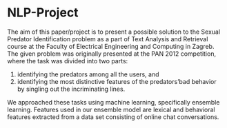 # NLP-Project

The aim of this paper/project is to present a possible solution to the Sexual Predator Identification problem as a part of Text Analysis
and Retrieval course at the Faculty of Electrical Engineering and Computing in Zagreb.  The given problem was originally
presented at the PAN 2012 competition, where the task was divided into two parts:

1) identifying the predators among all the users, and 
2) identifying the most distinctive features of the predators’bad behavior by singling out the incriminating lines.  

We approached these tasks using machine learning, specifically ensemble learning.  Features used in our ensemble model
are lexical and behavioral features extracted from a data set consisting of online chat conversations.
